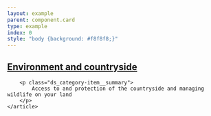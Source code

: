 ```yaml
---
layout: example
parent: component.card
type: example
index: 0
style: "body {background: #f8f8f8;}"
---
```


<div class="ds_card  ds_card--no-padding  ds_card--has-hover">
    <article class="ds_category-item">
        <h2 class="ds_category-item__title">
            <a data-navigation="category-item-1" href="#" class="ds_category-item__link">Environment and countryside</a>
        </h2>

        <p class="ds_category-item__summary">
            Access to and protection of the countryside and managing wildlife on your land
        </p>
    </article>
</div>
